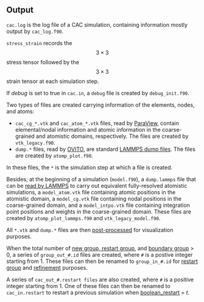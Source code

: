 ## Output

`cac.log` is the log file of a CAC simulation, containing information mostly output by `cac_log.f90`.

`stress_strain` records the $$3\times 3$$ stress tensor followed by the $$3\times 3$$ strain tensor at each simulation step.

If _debug_ is set to true in `cac.in`, a `debug` file is created by `debug_init.f90`.

Two types of files are created carrying information of the elements, nodes, and atoms:

* `cac_cg_*.vtk` and `cac_atom_*.vtk` files, read by [ParaView](../chapter6/paraview.md), contain elemental/nodal information and atomic information in the coarse-grained and atomistic domains, respectively. The files are created by `vtk_legacy.f90`.
* `dump.*` files, read by [OVITO](../chapter6/ovito.md), are standard [LAMMPS dump files](http://lammps.sandia.gov/doc/dump.html). The files are created by `atomp_plot.f90`.

In these files, the `*` is the simulation step at which a file is created.

Besides, at the beginning of a simulation (`model.f90`), a `dump.lammps` file that can be [read by LAMMPS](http://lammps.sandia.gov/doc/read_dump.html) to carry out equivalent fully-resolved atomistic simulations, a `model_atom.vtk` file containing atomic positions in the atomistic domain, a `model_cg.vtk` file containing nodal positions in the coarse-grained domain, and a `model_intpo.vtk` file containing integration point positions and weights in the coarse-grained domain. These files are created by `atomp_plot_lammps.f90` and `vtk_legacy_model.f90`.

All `*.vtk` and `dump.*` files are then [post-processed](../chapter6/README.md) for visualization purposes.

When the total number of [new group, restart group](../chapter5/group_num.md), and [boundary group](../chapter5/bd_group.md) > 0, a series of `group_out_#.id` files are created, where `#` is a postive integer starting from 1. These files can then be renamed to `group_in_#.id` for [restart group](../chapter5/group.md) and [refinement](../chapter5/refine.md) purposes.

A series of `cac_out_#.restart files` are also created, where `#` is a positive integer starting from 1. One of these files can then be renamed to `cac_in.restart` to restart a previous simulation when [boolean_restart](../chapter5/restart.md) = _t_.